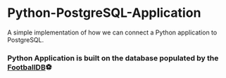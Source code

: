 # Python-PostgreSQL-Application
A simple implementation of how we can connect a Python application to PostgreSQL.

### Python Application is built on the database populated by the [FootballDB](https://www.kaggle.com/martj42/international-football-results-from-1872-to-2017)⚽ 
